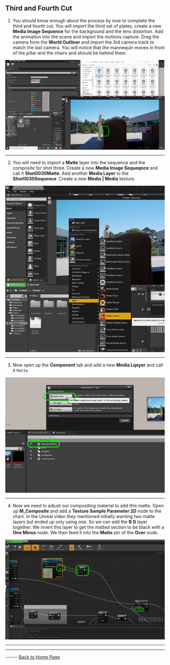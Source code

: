 ## Third and Fourth Cut

1.  You should know enough about the process by now to complete the third and fourth cut.  You will import the third set of plates, create a new **Media Image Sequence** for the background and the lens distortion.  Add the animation into the scene and import the motions capture.  Drag the camera from the **World Outliner** and import the 3rd camera track to match the last camera. You will notice that the mannequin moves in front of the pillar and the chairs and should be behind them.

![import new files into new scene0020 folder](../images/scene03Overview.png)

***

2. You will need to import a **Matte** layer into the sequence and the composite for shot three.  Create a new **Media Image Sequeqnce** and call it **Shot0030Matte**.  Add another **Media Layer** to the **Shot0030Sequence**.  Create a new **Media | Media** texture.

![add thrid media texture](../images/thirdMediaTexture.jpg)

***

3. Now open up the **Component** tab and add a new **Media Lqayer** and call it `Matte`.

![add matte layer to comp](../images/matteMediaLayer.jpg)

***

4. Now we need to adjust our compositing material to add this matte.  Open up **M_Composite** and add a **Texture Sample Parameter 2D** node to the chart.  In the Unreal video they mentioned initially wanting two matte layers but ended up only using one.  So we can add the **B G** layer together.  We invert this layer to get the matted section to be black with a **One Minus** node.  We then feed it into the **Matte** pin of the **Over** node.

![create a matte set of nodes in m_composite](../images/mCompositeMatte.jpg)

***










***

 ------ [Back to Home Page](../README.md)